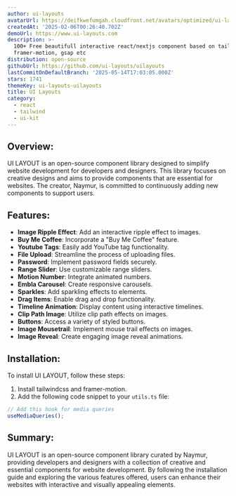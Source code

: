 ```yaml
---
author: ui-layouts
avatarUrl: https://deifkwefumgah.cloudfront.net/avatars/optimized/ui-layouts-uilayouts-avatar-128.webp
createdAt: '2025-02-06T00:26:40.702Z'
demoUrl: https://www.ui-layouts.com
description: >-
  100+ Free beautifull interactive react/nextjs component based on tailwindcss,
  framer-motion, gsap etc
distribution: open-source
githubUrl: https://github.com/ui-layouts/uilayouts
lastCommitOnDefaultBranch: '2025-05-14T17:03:05.000Z'
stars: 1741
themeKey: ui-layouts-uilayouts
title: UI Layouts
category:
  - react
  - tailwind
  - ui-kit
---
```

## Overview:
UI LAYOUT is an open-source component library designed to simplify website development for developers and designers. This library focuses on creative designs and aims to provide components that are essential for websites. The creator, Naymur, is committed to continuously adding new components to support users.

## Features:
- **Image Ripple Effect**: Add an interactive ripple effect to images.
- **Buy Me Coffee**: Incorporate a "Buy Me Coffee" feature.
- **Youtube Tags**: Easily add YouTube tag functionality.
- **File Upload**: Streamline the process of uploading files.
- **Password**: Implement password fields securely.
- **Range Slider**: Use customizable range sliders.
- **Motion Number**: Integrate animated numbers.
- **Embla Carousel**: Create responsive carousels.
- **Sparkles**: Add sparkling effects to elements.
- **Drag Items**: Enable drag and drop functionality.
- **Timeline Animation**: Display content using interactive timelines.
- **Clip Path Image**: Utilize clip path effects on images.
- **Buttons**: Access a variety of styled buttons.
- **Image Mousetrail**: Implement mouse trail effects on images.
- **Image Reveal**: Create engaging image reveal animations.

## Installation:
To install UI LAYOUT, follow these steps:
1. Install tailwindcss and framer-motion.
2. Add the following code snippet to your `utils.ts` file:

```javascript
// Add this hook for media queries
useMediaQueries();
```

## Summary:
UI LAYOUT is an open-source component library curated by Naymur, providing developers and designers with a collection of creative and essential components for website development. By following the installation guide and exploring the various features offered, users can enhance their websites with interactive and visually appealing elements.